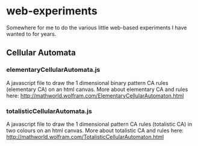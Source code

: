 # web-experiments
Somewhere for me to do the various little web-based experiments I have wanted to for years.

## Cellular Automata

### elementaryCellularAutomata.js

A javascript file to draw the 1 dimensional binary pattern CA rules (elementary CA) on an html canvas.
More about elementary CA and rules here: http://mathworld.wolfram.com/ElementaryCellularAutomaton.html


### totalisticCellularAutomata.js

A javascript file to draw the 1 dimensional pattern CA rules (totalistic CA) in two colours on an html canvas.
More about totalistic CA and rules here: http://mathworld.wolfram.com/TotalisticCellularAutomaton.html
